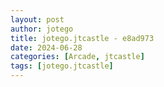 ```yaml
---
layout: post
author: jotego
title: jotego.jtcastle - e8ad973
date: 2024-06-28
categories: [Arcade, jtcastle]
tags: [jotego.jtcastle]
---
```


